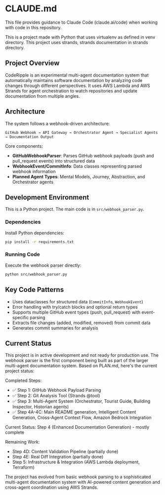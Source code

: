 # CLAUDE.md

This file provides guidance to Claude Code (claude.ai/code) when working with code in this repository.

This is a project made with Python that uses virtualenv as defined in venv directory. This project uses
strands, strands documentation in strands directory. 


## Project Overview

CodeRipple is an experimental multi-agent documentation system that automatically maintains software documentation by analyzing code changes through different perspectives. It uses AWS Lambda and AWS Strands for agent orchestration to watch repositories and update documentation from multiple angles.

## Architecture

The system follows a webhook-driven architecture:
```
GitHub Webhook → API Gateway → Orchestrator Agent → Specialist Agents → Documentation Output
```

Core components:
- **GitHubWebhookParser**: Parses GitHub webhook payloads (push and pull_request events) into structured data
- **WebhookEvent/CommitInfo**: Data classes representing parsed webhook information
- **Planned Agent Types**: Mental Models, Journey, Abstraction, and Orchestrator agents

## Development Environment

This is a Python project. The main code is in `src/webhook_parser.py`.

### Dependencies
Install Python dependencies:
```bash
pip install -r requirements.txt
```

### Running Code
Execute the webhook parser directly:
```bash
python src/webhook_parser.py
```

## Key Code Patterns

- Uses dataclasses for structured data (`CommitInfo`, `WebhookEvent`)
- Error handling with try/catch blocks and optional return types
- Supports multiple GitHub event types (push, pull_request) with event-specific parsing
- Extracts file changes (added, modified, removed) from commit data
- Generates commit summaries for analysis

## Current Status

This project is in active development and not ready for production use. The webhook parser is the first component being built as part of the larger multi-agent documentation system.
Based on PLAN.md, here's the current project status:

Completed Steps:
- ✅ Step 1: GitHub Webhook Payload Parsing
- ✅ Step 2: Git Analysis Tool (Strands @tool)
- ✅ Step 3: Multi-Agent System (Orchestrator, Tourist Guide, Building Inspector, Historian agents)
- ✅ Step 4A-4C: Main README generation, Intelligent Content Generation, Cross-Agent Context Flow, Amazon
  Bedrock Integration

Current Status: Step 4 (Enhanced Documentation Generation) - mostly complete

Remaining Work:
- Step 4D: Content Validation Pipeline (partially done)
- Step 4E: Real Diff Integration (partially done)
- Step 5: Infrastructure & Integration (AWS Lambda deployment, Terraform)

The project has evolved from basic webhook parsing to a sophisticated multi-agent documentation system with
AI-powered content generation and cross-agent coordination using AWS Strands.
